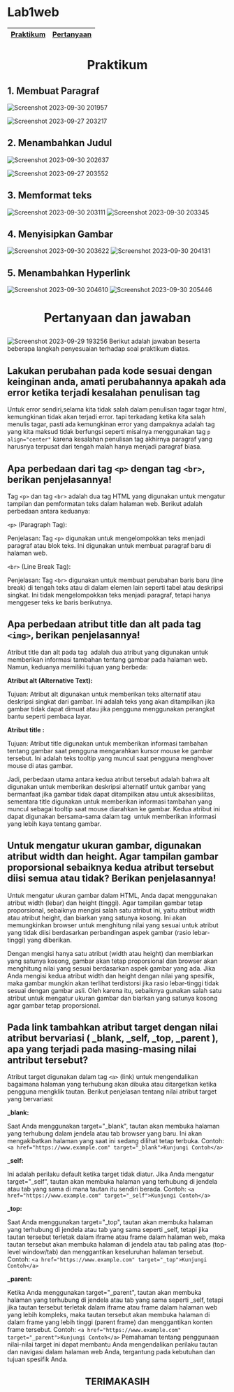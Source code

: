 # Lab1web
| [Praktikum](#praktikum-) | [Pertanyaan](#pertanyaan-dan-jawaban-)  | 
| :---| :------- | 
# <p align="center">Praktikum </p>
## 1. Membuat Paragraf
![Screenshot 2023-09-30 201957](https://github.com/hafizalkariem/Lab1web/assets/115614957/96354da3-0f91-469d-935b-6cceb33210d3)

![Screenshot 2023-09-27 203217](https://github.com/hafizalkariem/Lab1web/assets/115614957/5ce8e759-7626-4d73-bb3b-e171db29d16a)

## 2. Menambahkan Judul

![Screenshot 2023-09-30 202637](https://github.com/hafizalkariem/Lab1web/assets/115614957/f67b920d-7759-405d-89a8-a2f91f05be0b)

![Screenshot 2023-09-27 203552](https://github.com/hafizalkariem/Lab1web/assets/115614957/a673f0b4-fb57-4b29-bed9-6711e0a72830)

## 3. Memformat teks

![Screenshot 2023-09-30 203111](https://github.com/hafizalkariem/Lab1web/assets/115614957/49e404f8-19dd-41db-9f90-4816bc1fcf52)
![Screenshot 2023-09-30 203345](https://github.com/hafizalkariem/Lab1web/assets/115614957/e492f20b-1922-4dfb-a1e0-d2eb7aada050)

## 4. Menyisipkan Gambar
![Screenshot 2023-09-30 203622](https://github.com/hafizalkariem/Lab1web/assets/115614957/02965d1b-1274-45ac-80f7-12a7f42391ed)
![Screenshot 2023-09-30 204131](https://github.com/hafizalkariem/Lab1web/assets/115614957/dad3e724-1e46-4674-9891-5a6938444ff9)

## 5. Menambahkan Hyperlink
![Screenshot 2023-09-30 204610](https://github.com/hafizalkariem/Lab1web/assets/115614957/dd3706b9-382a-4fc5-ae94-0639f19afe04)
![Screenshot 2023-09-30 205446](https://github.com/hafizalkariem/Lab1web/assets/115614957/41f61934-a95b-4c66-af73-daf6c5256236)

# <p align="center">Pertanyaan dan jawaban </p> 
![Screenshot 2023-09-29 193256](https://github.com/hafizalkariem/Praktikum1_Pemrograman_Web/assets/115614957/6c294912-9c3b-4b5e-bf84-d1da811e8d0c)
Berikut adalah jawaban beserta beberapa langkah penyesuaian terhadap soal praktikum diatas.
## Lakukan perubahan pada kode sesuai dengan keinginan anda, amati perubahannya apakah ada error ketika terjadi kesalahan penulisan tag
Untuk error sendiri,selama kita tidak salah dalam penulisan tagar tagar html,  kemungkinan tidak akan terjadi error. tapi terkadang ketika kita salah menulis tagar, pasti ada kemungkinan error yang dampaknya adalah tag yang kita maksud tidak berfungsi seperti misalnya menggunakan tag ``p align="center"`` karena kesalahan penulisan tag akhirnya paragraf yang harusnya terpusat dari tengah malah hanya menjadi paragraf biasa.
## Apa perbedaan dari tag `<p>` dengan tag `<br>`, berikan penjelasannya!
Tag `<p>` dan tag `<br>` adalah dua tag HTML yang digunakan untuk mengatur tampilan dan pemformatan teks dalam halaman web. Berikut adalah perbedaan antara keduanya:

`<p>` (Paragraph Tag):

Penjelasan: Tag `<p>` digunakan untuk mengelompokkan teks menjadi paragraf atau blok teks. Ini digunakan untuk membuat paragraf baru di halaman web.

`<br>` (Line Break Tag):

Penjelasan: Tag `<br>` digunakan untuk membuat perubahan baris baru (line break) di tengah teks atau di dalam elemen lain seperti tabel atau deskripsi singkat. Ini tidak mengelompokkan teks menjadi paragraf, tetapi hanya menggeser teks ke baris berikutnya.

## Apa perbedaan atribut title dan alt pada tag `<img>`, berikan penjelasannya!

Atribut title dan alt pada tag <img> adalah dua atribut yang digunakan untuk memberikan informasi tambahan tentang gambar pada halaman web. Namun, keduanya memiliki tujuan yang berbeda:

<b>Atribut alt (Alternative Text):</b>

Tujuan: Atribut alt digunakan untuk memberikan teks alternatif atau deskripsi singkat dari gambar. Ini adalah teks yang akan ditampilkan jika gambar tidak dapat dimuat atau jika pengguna menggunakan perangkat bantu seperti pembaca layar.


<b> Atribut title  : </b>

Tujuan: Atribut title digunakan untuk memberikan informasi tambahan tentang gambar saat pengguna mengarahkan kursor mouse ke gambar tersebut. Ini adalah teks tooltip yang muncul saat pengguna menghover mouse di atas gambar.

Jadi, perbedaan utama antara kedua atribut tersebut adalah bahwa alt digunakan untuk memberikan deskripsi alternatif untuk gambar yang bermanfaat jika gambar tidak dapat ditampilkan atau untuk aksesibilitas, sementara title digunakan untuk memberikan informasi tambahan yang muncul sebagai tooltip saat mouse diarahkan ke gambar. Kedua atribut ini dapat digunakan bersama-sama dalam tag <img> untuk memberikan informasi yang lebih kaya tentang gambar.

## Untuk mengatur ukuran gambar, digunakan atribut width dan height. Agar tampilan gambar proporsional sebaiknya kedua atribut tersebut diisi semua atau tidak? Berikan penjelasannya!

Untuk mengatur ukuran gambar dalam HTML, Anda dapat menggunakan atribut width (lebar) dan height (tinggi). Agar tampilan gambar tetap proporsional, sebaiknya mengisi salah satu atribut ini, yaitu atribut width atau atribut height, dan biarkan yang satunya kosong. Ini akan memungkinkan browser untuk menghitung nilai yang sesuai untuk atribut yang tidak diisi berdasarkan perbandingan aspek gambar (rasio lebar-tinggi) yang diberikan.

Dengan mengisi hanya satu atribut (width atau height) dan membiarkan yang satunya kosong, gambar akan tetap proporsional dan browser akan menghitung nilai yang sesuai berdasarkan aspek gambar yang ada. Jika Anda mengisi kedua atribut width dan height dengan nilai yang spesifik, maka gambar mungkin akan terlihat terdistorsi jika rasio lebar-tinggi tidak sesuai dengan gambar asli. Oleh karena itu, sebaiknya gunakan salah satu atribut untuk mengatur ukuran gambar dan biarkan yang satunya kosong agar gambar tetap proporsional.

## Pada link tambahkan atribut target dengan nilai atribut bervariasi ( _blank, _self, _top, _parent ), apa yang terjadi pada masing-masing nilai antribut tersebut?

Atribut target digunakan dalam tag `<a>` (link) untuk mengendalikan bagaimana halaman yang terhubung akan dibuka atau ditargetkan ketika pengguna mengklik tautan. Berikut penjelasan tentang nilai atribut target yang bervariasi:

<b>_blank:</B>

Saat Anda menggunakan target="_blank", tautan akan membuka halaman yang terhubung dalam jendela atau tab browser yang baru. Ini akan mengakibatkan halaman yang saat ini sedang dilihat tetap terbuka.
Contoh: `<a href="https://www.example.com" target="_blank">Kunjungi Contoh</a>`

<b>_self:</b>

Ini adalah perilaku default ketika target tidak diatur. Jika Anda mengatur target="_self", tautan akan membuka halaman yang terhubung di jendela atau tab yang sama di mana tautan itu sendiri berada.
Contoh: `<a href="https://www.example.com" target="_self">Kunjungi Contoh</a>`

<b>_top:</b>

Saat Anda menggunakan target="_top", tautan akan membuka halaman yang terhubung di jendela atau tab yang sama seperti _self, tetapi jika tautan tersebut terletak dalam iframe atau frame dalam halaman web, maka tautan tersebut akan membuka halaman di jendela atau tab paling atas (top-level window/tab) dan menggantikan keseluruhan halaman tersebut.
Contoh: `<a href="https://www.example.com" target="_top">Kunjungi Contoh</a>`

<b>_parent:</b>

Ketika Anda menggunakan target="_parent", tautan akan membuka halaman yang terhubung di jendela atau tab yang sama seperti _self, tetapi jika tautan tersebut terletak dalam iframe atau frame dalam halaman web yang lebih kompleks, maka tautan tersebut akan membuka halaman di dalam frame yang lebih tinggi (parent frame) dan menggantikan konten frame tersebut.
Contoh: `<a href="https://www.example.com" target="_parent">Kunjungi Contoh</a>`
Pemahaman tentang penggunaan nilai-nilai target ini dapat membantu Anda mengendalikan perilaku tautan dan navigasi dalam halaman web Anda, tergantung pada kebutuhan dan tujuan spesifik Anda.

## <p align="center"> TERIMAKASIH </p>
